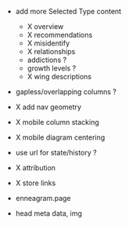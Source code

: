 - add more Selected Type content

  - X overview
  - X recommendations
  - X misidentify
  - X relationships
  - addictions ?
  - growth levels ?
  - X wing descriptions

- gapless/overlapping columns ?

- X add nav geometry

- X mobile column stacking

- X mobile diagram centering

- use url for state/history ?

- X attribution

- X store links

- enneagram.page

- head meta data, img
